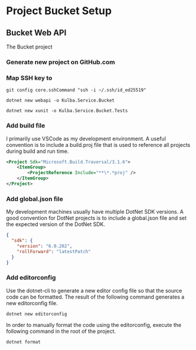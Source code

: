 # Project Bucket Setup

## Bucket Web API
The Bucket project 

### Generate new project on GitHub.com



### Map SSH key to 
```shell
git config core.sshCommand "ssh -i ~/.ssh/id_ed25519"
```

```shell
dotnet new webapi -o Kulba.Service.Bucket
```

```shell
dotnet new xunit -o Kulba.Service.Bucket.Tests
```
### Add build file
I primarily use VSCode as my development environment.  A useful convention is to include a build.proj file that is used to reference all projects during build and run time.
```xml
<Project Sdk="Microsoft.Build.Traversal/3.1.6">
    <ItemGroup>
        <ProjectReference Include="**\*.*proj" />
    </ItemGroup>
</Project>
```
### Add global.json file
My development machines usually have multiple DotNet SDK versions.  A good convention for DotNet projects is to include a global.json file and set the expected version of the DotNet SDK.
```json
{
  "sdk": {
    "version": "6.0.202",
    "rollForward": "latestPatch"
  }
}
```
### Add editorconfig
Use the dotnet-cli to generate a new editor config file so that the source code can be formatted. The result of the following command generates a new editorconfig file.
```shell
dotnet new editorconfig
```
In order to manually format the code using the editorconfig, execute the following command in the root of the project.
```shell
dotnet format
```
